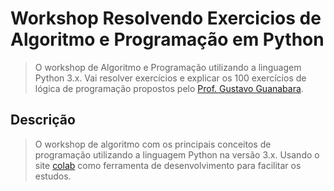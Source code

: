 # Workshop Resolvendo Exercicios de Algoritmo e Programação em Python

> O workshop de Algoritmo e Programação utilizando a linguagem Python 3.x. Vai resolver exercícios e explicar os 100 exercícios de lógica de programação propostos pelo [Prof. Gustavo Guanabara](https://www.cursoemvideo.com/). 

## Descrição

> O workshop de algoritmo com os principais conceitos de programação utilizando a linguagem Python na versão 3.x. Usando o site [colab](https://colab.research.google.com/) como ferramenta de desenvolvimento para facilitar os estudos.

